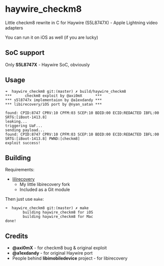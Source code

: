 # haywire_checkm8

Little checkm8 rewrite in C for Haywire (S5L8747X) - Apple Lightning video adapters

You can run it on iOS as well (if you are lucky)

## SoC support

Only **S5L8747X** - Haywire SoC, obviously

## Usage

```
➜  haywire_checkm8 git:(master) ✗ build/haywire_checkm8                                                                      
***      checkm8 exploit by @axi0mX      ***
*** s5l8747x implementaion by @a1exdandy ***
*** libirecovery/iOS port by @nyan_satan ***

found: CPID:8747 CPRV:10 CPFM:03 SCEP:10 BDID:00 ECID:REDACTED IBFL:00 SRTG:[iBoot-1413.8]
leaking...
triggering UaF...
sending payload...
found: CPID:8747 CPRV:10 CPFM:03 SCEP:10 BDID:00 ECID:REDACTED IBFL:00 SRTG:[iBoot-1413.8] PWND:[checkm8]
exploit success!
```

## Building

Requirements:

* [lilirecovery](https://github.com/NyanSatan/lilirecovery)
    * My little libirecovery fork
    * Included as a Git module

Then just use `make`:

```
➜  haywire_checkm8 git:(master) ✗ make                                                                                       
        building haywire_checkm8 for iOS
        building haywire_checkm8 for Mac
done!
```

## Credits

* **@axi0mX** - for checkm8 bug & original exploit
* **@a1exdandy** - for original Haywire port
* People behind **libimobiledevice** project - for libirecovery
